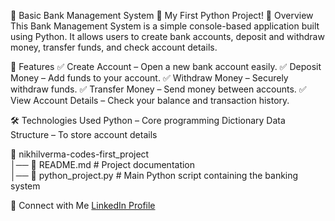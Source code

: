 🏦 Basic Bank Management System
🚀 My First Python Project!
📌 Overview
This Bank Management System is a simple console-based application built using Python. It allows users to create bank accounts, deposit and withdraw money, transfer funds, and check account details.

🎯 Features
✅ Create Account – Open a new bank account easily.
✅ Deposit Money – Add funds to your account.
✅ Withdraw Money – Securely withdraw funds.
✅ Transfer Money – Send money between accounts.
✅ View Account Details – Check your balance and transaction history.

🛠️ Technologies Used
Python – Core programming
Dictionary Data Structure – To store account details

📁 nikhilverma-codes-first_project  
│── 📄 README.md  # Project documentation  
│── 📄 python_project.py  # Main Python script containing the banking system  

🔗 Connect with Me
[LinkedIn Profile](https://www.linkedin.com/in/nikhil-verma-14b60a349?lipi=urn%3Ali%3Apage%3Ad_flagship3_profile_view_base_contact_details%3BVYKczg9kQq6SVy%2FpKhd49Q%3D%3D)

